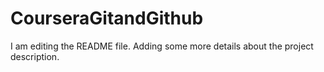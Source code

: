 # CourseraGitandGithub
I am editing the README file. Adding some more details about the project description.
